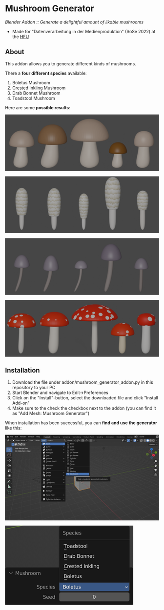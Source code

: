 # Mushroom Generator
*Blender Addon :: Generate a delightful amount of likable mushrooms*

- Made for "Datenverarbeitung in der Medienproduktion" (SoSe 2022) at the [HFU](https://www.hs-furtwangen.de/)


## About

This addon allows you to generate different kinds of mushrooms.

There a **four different species** available:
1. Boletus Mushroom
2. Crested Inkling Mushroom
3. Drab Bonnet Mushroom
4. Toadstool Mushroom

Here are some **possible results**:

![Boletus result images](/graphics/boletusResults.png "Boletus Mushroom")

![Crested Inkling result images](/graphics/crestedInklingResults.png "Crested Inkling Mushroom")

![Drab Bonnet result images](/graphics/drabBonnetResults.png "Drab Bonnet Mushroom")

![Toadstool result images](/graphics/toadstoolResults.png "Toadstool Mushroom")


## Installation

1. Download the file under addon/mushroom_generator_addon.py in this repository to your PC
2. Start Blender and navigate to Edit->Preferences
3. Click on the "Install"-button, select the downloaded file and click "Install Add-on"
4. Make sure to the check the checkbox next to the addon (you can find it as "Add Mesh: Mushroom Generator")

When installation has been successful, you can **find and use the generator** like this:

![UI navigation image 1](/graphics/ui1.png "How to find the generator")

![UI navigation image 2](/graphics/ui2.png "Generator options")
